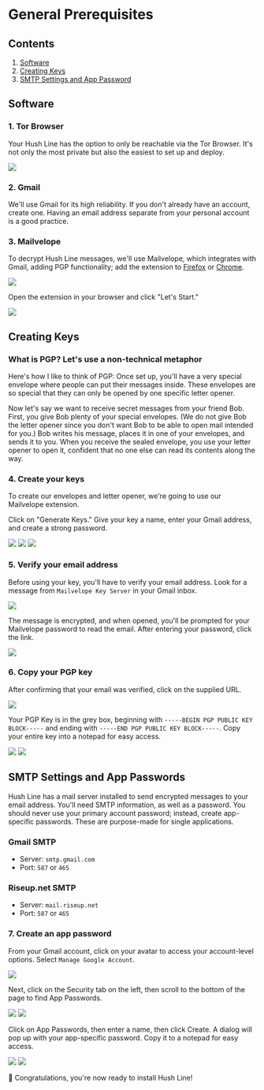 # General Prerequisites 

## Contents

1. [Software](#software)
2. [Creating Keys](#creating-keys)
3. [SMTP Settings and App Password](#smtp-settings-and-app-password)

## Software

### 1. Tor Browser

Your Hush Line has the option to only be reachable via the Tor Browser. It's not only the most private but also the easiest to set up and deploy.

<img src="../img/3-tor-browser.png">

### 2. Gmail

We'll use Gmail for its high reliability. If you don't already have an account, create one. Having an email address separate from your personal account is a good practice.

### 3. Mailvelope

To decrypt Hush Line messages, we'll use Mailvelope, which integrates with Gmail, adding PGP functionality; add the extension to [Firefox](https://addons.mozilla.org/en-US/firefox/addon/mailvelope/) or [Chrome](https://chrome.google.com/webstore/detail/mailvelope/kajibbejlbohfaggdiogboambcijhkke).

<img src="../img/4-mailvelope.png">

Open the extension in your browser and click "Let's Start."

<img src="../img/5-mailvelope.png">

## Creating Keys

### What is PGP? Let's use a non-technical metaphor

Here's how I like to think of PGP: Once set up, you'll have a very special envelope where people can put their messages inside. These envelopes are so special that they can only be opened by one specific letter opener.

Now let's say we want to receive secret messages from your friend Bob. First, you give Bob plenty of your special envelopes. (We do not give Bob the letter opener since you don't want Bob to be able to open mail intended for you.) Bob writes his message, places it in one of your envelopes, and sends it to you. When you receive the sealed envelope, you use your letter opener to open it, confident that no one else can read its contents along the way.

### 4. Create your keys

To create our envelopes and letter opener, we're going to use our Mailvelope extension. 

Click on "Generate Keys." Give your key a name, enter your Gmail address, and create a strong password.

<img src="../img/6-mailvelope-setup.png">
<img src="../img/7-generate-key.png">
<img src="../img/8-key-created.png">

### 5. Verify your email address

Before using your key, you'll have to verify your email address. Look for a message from `Mailvelope Key Server` in your Gmail inbox.

<img src="../img/9-verify-email.png">

The message is encrypted, and when opened, you'll be prompted for your Mailvelope password to read the email. After entering your password, click the link.

<img src="../img/10-decrypt-message.png">

### 6. Copy your PGP key

After confirming that your email was verified, click on the supplied URL.

<img src="../img/11-confirmation.png">

Your PGP Key is in the grey box, beginning with `-----BEGIN PGP PUBLIC KEY BLOCK-----` and ending with `-----END PGP PUBLIC KEY BLOCK-----`. Copy your entire key into a notepad for easy access.

<img src="../img/12-public-key.png">
<img src="../img/13-copy-key.png">

## SMTP Settings and App Passwords

Hush Line has a mail server installed to send encrypted messages to your email address. You'll need SMTP information, as well as a password. You should never use your primary account password; instead, create app-specific passwords. These are purpose-made for single applications.

### Gmail SMTP
- Server: `smtp.gmail.com`
- Port: `587` or `465`

### Riseup.net SMTP
- Server: `mail.riseup.net`
- Port: `587` or `465`

### 7. Create an app password

From your Gmail account, click on your avatar to access your account-level options. Select `Manage Google Account`.

<img src="../img/14-profile-menu.png">

Next, click on the Security tab on the left, then scroll to the bottom of the page to find App Passwords.

<img src="../img/15-security.png">
<img src="../img/16-app-passwords.png">

Click on App Passwords, then enter a name, then click Create. A dialog will pop up with your app-specific password. Copy it to a notepad for easy access.

<img src="../img/17-create-password.png">
<img src="../img/18-copy-password.png">

🎉 Congratulations, you're now ready to install Hush Line!
